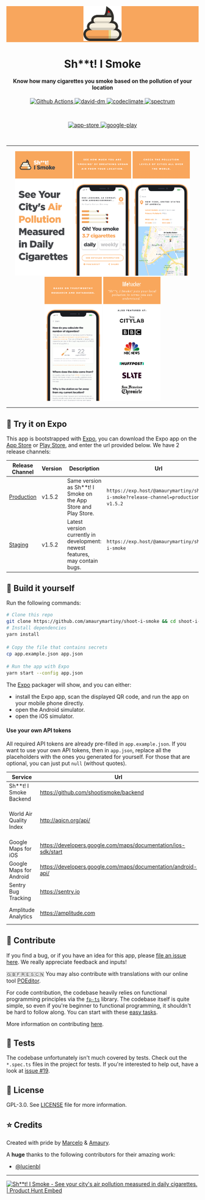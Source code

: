 <p align="center" style="background-color: #F8A65D;">
    <img alt="oss image" src="./assets/logos/transparent/transparent@3x.png" width="100px">
    <h1 align="center">Sh**t! I Smoke</h1>
</p>
<h4 align="center">Know how many cigarettes you smoke based on the pollution of your location</h4>

<p align="center">
  <a href="https://github.com/amaurymartiny/shoot-i-smoke/actions">
    <img alt="Github Actions" src="https://github.com/amaurymartiny/shoot-i-smoke/workflows/CI/badge.svg" />
  </a>
  <a href="https://david-dm.org/amaurymartiny/shoot-i-smoke">
    <img alt="david-dm" src="https://img.shields.io/david/amaurymartiny/shoot-i-smoke.svg" />
  </a>
  <a href="https://codeclimate.com/github/amaurymartiny/shoot-i-smoke/maintainability">
    <img alt="codeclimate" src="https://api.codeclimate.com/v1/badges/9fc8ebb000978f14b6d0/maintainability" />
  </a>
  <a href="https://spectrum.chat/shootismoke">
    <img alt="spectrum" src="https://withspectrum.github.io/badge/badge.svg" />
  </a>
</p>

<br />

<p align="center">
  <a href="https://itunes.apple.com/us/app/s-i-smoke/id1365605567?mt=8">
    <img alt="app-store" src="https://shootismoke.github.io/assets/images/app-store.png" />
  </a>
  <a href="https://play.google.com/store/apps/details?id=com.shitismoke.app">
    <img alt="google-play" src="https://shootismoke.github.io/assets/images/play-store.png" />
  </a>
</p>

<br />

---

<p align="center">
  <img src="./assets/screenshots/ios/iPhone-X-1.png" alt="screenshot-1" width="150">
  <img src="./assets/screenshots/ios/iPhone-X-2.png" alt="screenshot-2" width="150">
  <img src="./assets/screenshots/ios/iPhone-X-3.png" alt="screenshot-3" width="150">
  <img src="./assets/screenshots/ios/iPhone-X-4.png" alt="screenshot-4" width="150">
  <img src="./assets/screenshots/ios/iPhone-X-5.png" alt="screenshot-5" width="150">
</p>

---

## :iphone: Try it on Expo

This app is bootstrapped with [Expo](https://expo.io), you can download the Expo app on the [App Store](https://itunes.apple.com/us/app/expo-client/id982107779) or [Play Store](https://play.google.com/store/apps/details?id=host.exp.exponent), and enter the url provided below. We have 2 release channels:

| Release Channel                                                                               | Version | Description                                                                 | Url                                                                               |
| --------------------------------------------------------------------------------------------- | ------- | --------------------------------------------------------------------------- | --------------------------------------------------------------------------------- |
| [Production](https://exp.host/@amaurymartiny/shoot-i-smoke?release-channel=production-v1.5.2) | v1.5.2  | Same version as Sh\*\*t! I Smoke on the App Store and Play Store.           | `https://exp.host/@amaurymartiny/shoot-i-smoke?release-channel=production-v1.5.2` |
| [Staging](https://exp.host/@amaurymartiny/shoot-i-smoke)                                      | v1.5.2  | Latest version currently in development: newest features, may contain bugs. | `https://exp.host/@amaurymartiny/shoot-i-smoke`                                   |

## :hammer: Build it yourself

Run the following commands:

```bash
# Clone this repo
git clone https://github.com/amaurymartiny/shoot-i-smoke && cd shoot-i-smoke
# Install dependencies
yarn install

# Copy the file that contains secrets
cp app.example.json app.json

# Run the app with Expo
yarn start --config app.json
```

The [Expo](https://expo.io) packager will show, and you can either:

- install the Expo app, scan the displayed QR code, and run the app on your mobile phone directly.
- open the Android simulator.
- open the iOS simulator.

#### Use your own API tokens

All required API tokens are already pre-filled in `app.example.json`. If you want to use your own API tokens, then in `app.json`, replace all the placeholders with the ones you generated for yourself. For those that are optional, you can just put `null` (without quotes).

| Service                  | Url                                                            | Comments                                                                    |
| ------------------------ | -------------------------------------------------------------- | --------------------------------------------------------------------------- |
| Sh\*\*t! I Smoke Backend | https://github.com/shootismoke/backend                         | Required. Pre-filled with a staging token.                                  |
| World Air Quality Index  | http://aqicn.org/api/                                          | Required. You can use the public one in `app.example.json` for development. |
| Google Maps for iOS      | https://developers.google.com/maps/documentation/ios-sdk/start | Optional in development.                                                    |
| Google Maps for Android  | https://developers.google.com/maps/documentation/android-api/  | Optional in development.                                                    |
| Sentry Bug Tracking      | https://sentry.io                                              | Optional.                                                                   |
| Amplitude Analytics      | https://amplitude.com                                          | Optional. Note: we **never** track PII.                                     |

## :raising_hand: Contribute

If you find a bug, or if you have an idea for this app, please [file an issue here](https://github.com/amaurymartiny/shoot-i-smoke/issues). We really appreciate feedback and inputs!

🇬🇧🇫🇷🇪🇸🇨🇳 You may also contribute with translations with our online tool [POEditor](https://poeditor.com/join/project/iEsj0CSPGX).

For code contribution, the codebase heavily relies on functional programming principles via the [`fp-ts`](https://github.com/gcanti/fp-ts) library. The codebase itself is quite simple, so even if you're beginner to functional programming, it shouldn't be hard to follow along. You can start with these [easy tasks](https://github.com/amaurymartiny/shoot-i-smoke/issues?q=is%3Aissue+is%3Aopen+label%3A%22good+first+issue%22).

More information on contributing [here](./CONTRIBUTING.md).

## :microscope: Tests

The codebase unfortunately isn't much covered by tests. Check out the `*.spec.ts` files in the project for tests. If you're interested to help out, have a look at [issue #19](https://github.com/amaurymartiny/shoot-i-smoke/issues/19).

## :newspaper: License

GPL-3.0. See [LICENSE](./LICENSE) file for more information.

## :star: Credits

Created with pride by [Marcelo](http://www.marcelocoelho.cc) & [Amaury](https://www.toptal.com/resume/amaury-martiny#utilize-unreal-developers-today).

A **huge** thanks to the following contributors for their amazing work:

- [@lucienbl](https://github.com/lucienbl)

---

<a href="https://www.producthunt.com/posts/sh-t-i-smoke?utm_source=badge-featured&utm_medium=badge&utm_souce=badge-sh-t-i-smoke" target="_blank"><img src="https://api.producthunt.com/widgets/embed-image/v1/featured.svg?post_id=126582&theme=light" alt="Sh**t! I Smoke - See your city's air pollution measured in daily cigarettes. | Product Hunt Embed" style="width: 250px; height: 54px;" width="250px" height="54px" /></a>

